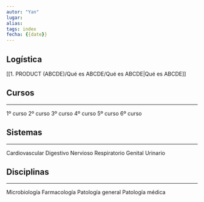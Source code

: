 ```yaml
---
autor: "Yan"
lugar:
alias:
tags: index
fecha: {{date}}
---
```



## Logística
[[1. PRODUCT (ABCDE)/Qué es ABCDE/Qué es ABCDE|Qué es ABCDE]]

## Cursos
- - -
1º curso
2º curso
3º curso
4º curso
5º curso
6º curso

## Sistemas
- - -
Cardiovascular
Digestivo
Nervioso
Respiratorio
Genital
Urinario

## Disciplinas
- - -
Microbiología
Farmacología
Patología general
Patología médica
